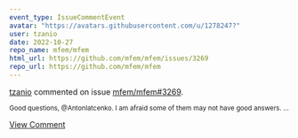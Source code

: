 ```yaml
---
event_type: IssueCommentEvent
avatar: "https://avatars.githubusercontent.com/u/1278247?"
user: tzanio
date: 2022-10-27
repo_name: mfem/mfem
html_url: https://github.com/mfem/mfem/issues/3269
repo_url: https://github.com/mfem/mfem
---
```


<a href='https://github.com/tzanio' target='_blank'>tzanio</a> commented on issue <a href='https://github.com/mfem/mfem/issues/3269' target='_blank'>mfem/mfem#3269</a>.

<small>Good questions, @AntonIatcenko. I am afraid some of them may not have good answers....</small>

<a href='https://github.com/mfem/mfem/issues/3269' target='_blank'>View Comment</a>